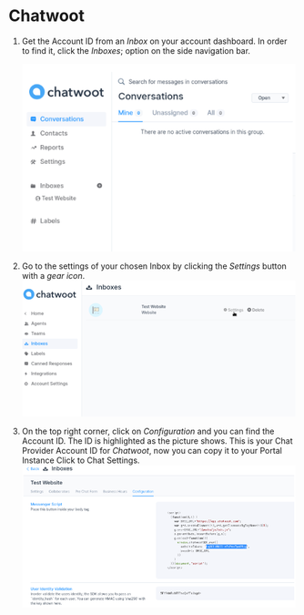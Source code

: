 # Chatwoot

1. Get the Account ID from an *Inbox* on your account dashboard. In order to find it, click the *Inboxes*; option on the side navigation bar.

    ![Inboxes side navigation bar](./images/07.png)

1. Go to the settings of your chosen Inbox by clicking the *Settings* button with a *gear icon*.
    ![Settings](./images/08.png)

1. On the top right corner, click on *Configuration* and you can find the Account ID. The ID is highlighted as the picture shows. This is your Chat Provider Account ID for *Chatwoot*, now you can copy it to your Portal Instance Click to Chat Settings.
    ![Configuration and Account Id](./images/09.png)

